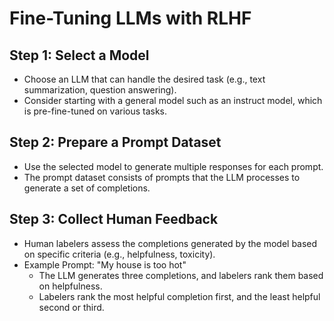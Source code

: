 # Fine-Tuning LLMs with RLHF

## Step 1: Select a Model
- Choose an LLM that can handle the desired task (e.g., text summarization, question answering).
- Consider starting with a general model such as an instruct model, which is pre-fine-tuned on various tasks.

## Step 2: Prepare a Prompt Dataset
- Use the selected model to generate multiple responses for each prompt.
- The prompt dataset consists of prompts that the LLM processes to generate a set of completions.

## Step 3: Collect Human Feedback
- Human labelers assess the completions generated by the model based on specific criteria (e.g., helpfulness, toxicity).
- Example Prompt: "My house is too hot"
  - The LLM generates three completions, and labelers rank them based on helpfulness.
  - Labelers rank the most helpful completion first, and the least helpful second or third.


